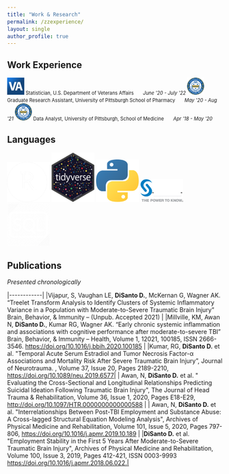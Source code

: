 ```yaml
---
title: "Work & Research"
permalink: /zzexperience/
layout: single
author_profile: true
---
```



## Work Experience

<span style="font-size:0.8em">
<img src="/assets/images/VA.png" width="40"/>  Statistician, U.S. Department of Veterans Affairs   
&nbsp; &nbsp; &nbsp; <em> June '20 - July '22 </em>
</span>

<span style="font-size:0.8em">
<img src="/assets/images/seal.png" width="40"/> Graduate Research Assistant, University of Pittsburgh School of Pharmacy   
&nbsp; &nbsp; &nbsp; <em> May '20 - Aug '21</em>  
</span>

<span style="font-size:0.8em">
<img src="/assets/images/seal.png" width="40"/> Data Analyst, University of Pittsburgh, School of Medicine   
&nbsp; &nbsp; &nbsp; <em> Apr '18 - May '20 </em>
</span>

<br>


## Languages

<img src="/assets/images/rstudio.png" width="100"/>
<img src="/assets/images/tidyverse.png" width="100"/>
<img src="/assets/images/python.png" width="100"/> 	
<img src="/assets/images/sas.png" width="100"/>
<img src="/assets/images/sql_edit.png" width="100"/>

## Publications
*Presented chronologically*    

|------------|
|Vijapur, S, Vaughan LE, **DiSanto D.**, McKernan G, Wagner AK. “Treelet Transform Analysis to Identify Clusters of Systemic Inflammatory Variance in a Population with Moderate-to-Severe Traumatic Brain Injury” Brain, Behavior, & Immunity – (Unpub. Accepted 2021) |
|Millville, KM, Awan N, **DiSanto D.**, Kumar RG, Wagner AK. “Early chronic systemic inflammation and associations with cognitive performance after moderate-to-severe TBI” Brain, Behavior, & Immunity – Health, Volume 1, 12021, 100185, ISSN 2666-3546.  https://doi.org/10.1016/j.bbih.2020.100185 |
|Kumar, RG, **DiSanto D.** et al. "Temporal Acute Serum Estradiol and Tumor Necrosis Factor-α Associations and Mortality Risk After Severe Traumatic Brain Injury”, Journal of Neurotrauma. , Volume 37, Issue 20, Pages 2189-2210, https://doi.org/10.1089/neu.2019.6577|
| Awan, N, **DiSanto D.** et al. " Evaluating the Cross-Sectional and Longitudinal Relationships Predicting Suicidal Ideation Following Traumatic Brain Injury", The Journal of Head Trauma & Rehabilitation, Volume 36, Issue 1, 2020, Pages E18-E29, http://doi.org/10.1097/HTR.0000000000000588 |
| Awan, N, **DiSanto D.** et al. "Interrelationships Between Post-TBI Employment and Substance Abuse: A Cross-lagged Structural Equation Modeling Analysis", Archives of Physical Medicine and Rehabilitation, Volume 101, Issue 5, 2020, Pages 797-806, https://doi.org/10.1016/j.apmr.2019.10.189 |
|**DiSanto D.** et al. "Employment Stability in the First 5 Years After Moderate-to-Severe Traumatic Brain Injury", Archives of Physical Medicine and Rehabilitation, Volume 100, Issue 3, 2019, Pages 412-421, ISSN 0003-9993 https://doi.org/10.1016/j.apmr.2018.06.022.|  




<!---
## Projects, Skills, & Interests

### <img src="/assets/images/VA.png" width="48"/> <span style="font-size:0.8em">Statistician,  U.S. Department of Veterans Affairs<span style="font-size:0.8em">

<!---
##### <em> General Roles </em>

- <span style="font-size:0.8em">  Big data management and analysis of Veteran data  </span>
- <span style="font-size:0.8em"> Visualization and presentation of data completion, validity </span>
- <span style="font-size:0.8em"> Statistician on prospective quality improvement programs and retrospective cohort studies </span>
- <span style="font-size:0.8em"> Creation of training materials for new employee onboarding and data documentation for new data sources </span>


##### <em> Implementation Work </em>

<span style="font-size:0.8em">
  Within the VA, I serve on the quantitative team for the VA's [<b>S</b>afer <b>A</b>ging through <b>G</b>eriatrics-informed <b>E</b>vidence-based practices (SAGE) quality improvement program](https://www.cherp.research.va.gov/partners/VISN4_SAGE_QUERI.asp). As this project is currently in the pre-implementation phase, much of my work involves data management to identify cohorts of eligible Veterans and inform the specific clinics involved in randomization for each included intervention (also referred to as evidence-based practices). Final analysis during and following this project will include the treatment effects of each intervention on mortality rate and the number of "facility-free days", or days a Veteran is able to spend within their own private residence (i.e. no admitted to a hospital, nursing facility, or other domiciliary care).
</span>


##### <em> Research Projects </em>

<span style="font-size:0.8em">
  I additionally work as a statistician on two research teams who are leading retrospective-cohort studies. The first project assesses the current utilization and effectiveness of outpatient palliative care among Veterans with life-limiting conditions, with a secondary aim of assessing unhealth prescribing in older, end-of-life Veterans. The second project studies the effects of recently implemented eScreening tools for mental health disorders and suicidal ideation, specifically studying Operation Iraqi Freedom/ Operation Enduring Freedom Veterans who are newly enrolled in the VA healthcare system.
</span>

##### <em> Data & Study  Management </em>

<span style="font-size:0.8em">
  Beyond my statistician role, I additionally work with Dr. Chantele Mitchell-Miland to design, create, and manage study databases for CHERP-affiliated researchers who are leading prospective research studies and/or small-scale trials. This database management work includes collaboration with investigators as well as study coordinators and research assistants to optimize data entry efficiency during Veteran visits and to report data capture and visit completion rates.
</span>

### <img src="/assets/images/seal.png" width="48"/> Data Science Education Consultant, School of Pharmacy

<span style="font-size:0.8em">
  The University of Pittsburgh's School of Pharmacy curriculum includes a [PharmacoAnalytics](https://www.pharmacy.pitt.edu/programs/grad/pharmacoanalytics.php) track/concentration as well as a number of data management and analysis related coursework. Dr. Ravi Patel, who leads the course *Python for Data Management & Analytics* within the school, and I have developed and are continuing to contribute to a [public-facing site](https://domdisanto.github.io/Python_OER/) of education materials related to data science and machine learning.  
</span>

<span style="font-size:0.8em">
  These materials target audiences with varying levels of comfort with Python, including first-time Python users learning and applying new skills or those with familiarity to practice and demonstrate their skills in relevant use-cases. Applied materials (including use cases and available data, either simulated or publicily hosted) are specifically tailored to business and/or clinical use-cases in pharmacy.
</span>

<span style="font-size:0.8em">
  This work specitically first included the [curated aggregation](https://domdisanto.github.io/Python_OER/2--Resource-List.html) of public and/or open-source Python and statistical education resources such as textbooks, lectures, programs, blogs, etc.
</span>

<span style="font-size:0.8em">
  Beyond curating these currently-existing materials, Dr. Patel and I met with pharmacists and data scientists in practice to create projects and assignments that mirror data and business problems seen in practice. This involved the simulation of shareable data that mirrors the idiosyncrasies (including random and non-random missingness, seasonal and temporal trends, and the presence of superfluous or incorrect data) seen in each specific use-case.   
</span>
--->
